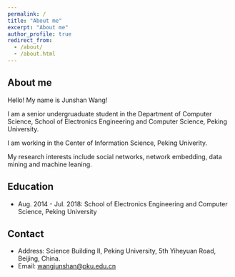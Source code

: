 ```yaml
---
permalink: /
title: "About me"
excerpt: "About me"
author_profile: true
redirect_from: 
  - /about/
  - /about.html
---
```


## About me
Hello! My name is Junshan Wang!

I am a senior undergruaduate student in the Department of Computer Science, School of Electronics Engineering and Computer Science, Peking University.

I am working in the Center of Information Science, Peking Univerity.

My research interests include social networks, network embedding, data mining and machine leaning.

## Education
  - Aug. 2014 - Jul. 2018: School of Electronics Engineering and Computer Science, Peking University

## Contact
  - Address: Science Building II, Peking University, 5th Yiheyuan Road, Beijing, China. 
  - Email: wangjunshan@pku.edu.cn
